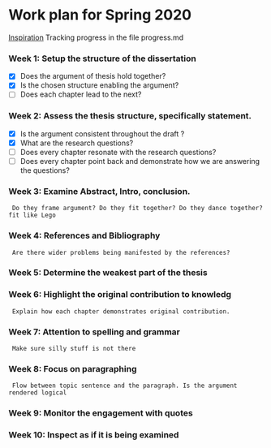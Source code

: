 #  Work plan for Spring 2020 
[Inspiration](https://www.youtube.com/watch?v=XWW2_VseB-M)
Tracking progress in the file progress.md


### Week 1: Setup the structure of the dissertation 

- [X] Does the argument of thesis hold together? 
- [X] Is the chosen structure enabling the argument?  
- [ ] Does each chapter lead to the next? 
     
### Week 2: Assess the thesis structure, specifically statement. 

- [X] Is the argument consistent throughout the draft ? 
- [X] What are the research questions? 
- [ ] Does every chapter resonate with the research questions?
- [ ] Does every chapter point back and demonstrate how we are answering the questions?

### Week 3: Examine Abstract, Intro, conclusion. 
     Do they frame argument? Do they fit together? Do they dance together? fit like Lego

### Week 4: References and Bibliography  
     Are there wider problems being manifested by the references? 

### Week 5: Determine the weakest part of the thesis
              
### Week 6: Highlight the original contribution to knowledg
     Explain how each chapter demonstrates original contribution. 

### Week 7: Attention to spelling and grammar
     Make sure silly stuff is not there

### Week 8: Focus on paragraphing
     Flow between topic sentence and the paragraph. Is the argument rendered logical

### Week 9: Monitor the engagement with quotes 

### Week 10: Inspect as if it is being examined 
